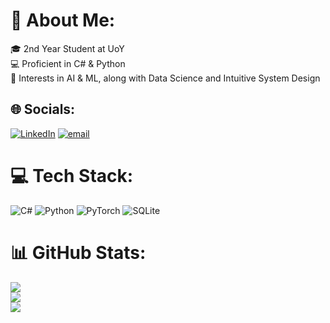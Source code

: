 # 💫 About Me:
🎓 2nd Year Student at UoY<br>💻 Proficient in C# & Python<br>🧠 Interests in AI & ML, along with Data Science and Intuitive System Design<br> 


## 🌐 Socials:
[![LinkedIn](https://img.shields.io/badge/LinkedIn-%230077B5.svg?logo=linkedin&logoColor=white)](https://linkedin.com/in/BaileyHorsley) [![email](https://img.shields.io/badge/Email-D14836?logo=gmail&logoColor=white)](mailto:baileyhorsley05@gmail.com) 

# 💻 Tech Stack:
![C#](https://img.shields.io/badge/c%23-%23239120.svg?style=for-the-badge&logo=csharp&logoColor=white) ![Python](https://img.shields.io/badge/python-3670A0?style=for-the-badge&logo=python&logoColor=ffdd54) ![PyTorch](https://img.shields.io/badge/PyTorch-%23EE4C2C.svg?style=for-the-badge&logo=PyTorch&logoColor=white) ![SQLite](https://img.shields.io/badge/sqlite-%2307405e.svg?style=for-the-badge&logo=sqlite&logoColor=white)
# 📊 GitHub Stats:
![](https://github-readme-stats.vercel.app/api?username=Bailey-Horsley&theme=tokyonight&hide_border=false&include_all_commits=false&count_private=false)<br/>
![](https://nirzak-streak-stats.vercel.app/?user=Bailey-Horsley&theme=tokyonight&hide_border=false)<br/>
![](https://github-readme-stats.vercel.app/api/top-langs/?username=Bailey-Horsley&theme=tokyonight&hide_border=false&include_all_commits=false&count_private=false&layout=compact)
